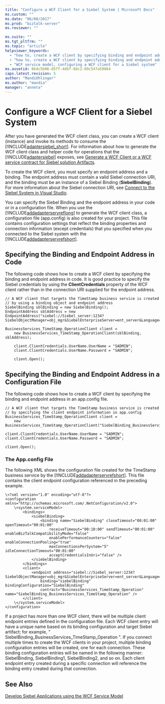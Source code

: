 ```yaml
---
title: "Configure a WCF Client for a Siebel System | Microsoft Docs"
ms.custom: ""
ms.date: "06/08/2017"
ms.prod: "biztalk-server"
ms.reviewer: ""

ms.suite: ""
ms.tgt_pltfrm: ""
ms.topic: "article"
helpviewer_keywords: 
  - "how to, create a WCF client by specifying binding and endpoint address in a configuration file"
  - "how to, create a WCF client by specifying binding and endpoint address in code"
  - "WCF service model, configuring a WCF client for a Siebel system"
ms.assetid: 6b4c5b06-d5ff-4dbf-8dc2-89c547a59864
caps.latest.revision: 5
author: "MandiOhlinger"
ms.author: "mandia"
manager: "anneta"
---
```

# Configure a WCF Client for a Siebel System
After you have generated the WCF client class, you can create a WCF client (instance) and invoke its methods to consume the [!INCLUDE[adaptersiebel_short](../../includes/adaptersiebel-short-md.md)]. For information about how to generate the WCF client class and helper code for operations that the [!INCLUDE[adaptersiebel](../../includes/adaptersiebel-md.md)] exposes, see [Generate a WCF Client or a WCF service contract for Siebel solution Artifacts](../../adapters-and-accelerators/adapter-siebel/generate-a-wcf-client-or-a-wcf-service-contract-for-siebel-solution-artifacts.md).  
  
 To create the WCF client, you must specify an endpoint address and a binding. The endpoint address must contain a valid Siebel connection URI, and the binding must be an instance of a Siebel Binding (**SiebelBinding**). For more information about the Siebel connection URI, see [Connect to the Siebel System in Visual Studio](../../adapters-and-accelerators/adapter-siebel/connect-to-the-siebel-system-in-visual-studio.md).  
  
 You can specify the Siebel Binding and the endpoint address in your code or in a configuration file. When you use the [!INCLUDE[addadapterservreflong](../../includes/addadapterservreflong-md.md)] to generate the WCF client class, a configuration file (app.config) is also created for your project. This file contains configuration settings that reflect the binding properties and connection information (except credentials) that you specified when you connected to the Siebel system with the [!INCLUDE[addadapterservrefshort](../../includes/addadapterservrefshort-md.md)].  
  
## Specifying the Binding and Endpoint Address in Code  
 The following code shows how to create a WCF client by specifying the binding and endpoint address in code. It is good practice to specify the Siebel credentials by using the **ClientCredentials** property of the WCF client rather than in the connection URI supplied for the endpoint address.  
  
```  
// A WCF client that targets the TimeStamp business service is created  
// by using a binding object and endpoint address  
SiebelBinding sblBinding = new SiebelBinding();  
EndpointAddress sblAddress = new EndpointAddress("siebel://Siebel_server:1234?SiebelObjectManager=obj_mgr&SiebelEnterpriseServer=ent_server&Language=enu");  
  
BusinessServices_TimeStamp_OperationClient client =   
    new BusinessServices_TimeStamp_OperationClient(sblBinding, sblAddress);  
  
    client.ClientCredentials.UserName.UserName = "SADMIN";  
    client.ClientCredentials.UserName.Password = "SADMIN";  
  
    client.Open();  
```  
  
## Specifying the Binding and Endpoint Address in a Configuration File  
 The following code shows how to create a WCF client by specifying the binding and endpoint address in an app.config file.  
  
```  
// A WCF client that targets the TimeStamp business service is created  
// by specifying the client endpoint information in app.config  
BusinessServices_TimeStamp_OperationClient client =   
    new BusinessServices_TimeStamp_OperationClient("SiebelBinding_BusinessServices_TimeStamp_Operation");  
  
client.ClientCredentials.UserName.UserName = "SADMIN";  
client.ClientCredentials.UserName.Password = "SADMIN";  
  
client.Open();  
```  
  
### The App.config File  
 The following XML shows the configuration file created for the TimeStamp business service by the [!INCLUDE[addadapterservrefshort](../../includes/addadapterservrefshort-md.md)]. This file contains the client endpoint configuration referenced in the preceding example.  
  
```  
\<?xml version="1.0" encoding="utf-8"?>  
<configuration xmlns="http://schemas.microsoft.com/.NetConfiguration/v2.0">  
    \<system.serviceModel>  
        <bindings>  
            <siebelBinding>  
                <binding name="SiebelBinding" closeTimeout="00:01:00" openTimeout="00:01:00"  
                    receiveTimeout="00:10:00" sendTimeout="00:01:00" enableBizTalkCompatibilityMode="false"  
                    enablePerformanceCounters="false" enableConnectionPooling="true"  
                    maxConnectionsPerSystem="5" idleConnectionTimeout="00:01:00"  
                    acceptCredentialsInUri="false" />  
            </siebelBinding>  
        </bindings>  
        <client>  
            <endpoint address="siebel://Siebel_server:1234?SiebelObjectManager=obj_mgr&SiebelEnterpriseServer=ent_server&Language=enu"  
                binding="siebelBinding" bindingConfiguration="SiebelBinding"  
                contract="BusinessServices_TimeStamp_Operation" name="SiebelBinding_BusinessServices_TimeStamp_Operation" />  
        </client>  
    \</system.serviceModel>  
</configuration>  
```  
  
 If a project has more than one WCF client, there will be multiple client endpoint entries defined in the configuration file. Each WCF client entry will have a unique name based on its binding configuration and target Siebel artifact; for example, " SiebelBinding_BusinessServices_TimeStamp_Operation ". If you connect multiple times to create the WCF clients in your project, multiple binding configuration entries will be created, one for each connection. These binding configuration entries will be named in the following manner: SiebelBinding, SiebelBinding1, SiebelBinding2, and so on. Each client endpoint entry created during a specific connection will reference the binding entry created during that connection.  
  
## See Also  
 [Develop Siebel Applications using the WCF Service Model](../../adapters-and-accelerators/adapter-siebel/develop-siebel-applications-using-the-wcf-service-model.md)